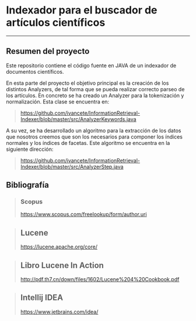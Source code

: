 # Indexador para el buscador de artículos científicos
- - -

## Resumen del proyecto

Este repositorio contiene el código fuente en JAVA de un indexador de documentos científicos.

En esta parte del proyecto el objetivo principal es la creación de los distintos Analyzers, de tal forma que se pueda realizar correcto parseo de los artículos. En concreto se ha creado un Analyzer para la tokenización y normalización. Esta clase se encuentra en:
> https://github.com/ivancete/InformationRetrieval-Indexer/blob/master/src/AnalyzerKeywords.java


A su vez, se ha desarrollado un algoritmo para la extracción de los datos que nosotros creemos que son los necesarios para componer los índices normales y los índices de facetas. Este algoritmo se encuentra en la siguiente dirección:
 > https://github.com/ivancete/InformationRetrieval-Indexer/blob/master/src/AnalyzerStep.java

## Bibliografía

>### Scopus
> https://www.scopus.com/freelookup/form/author.uri

>## Lucene 
> https://lucene.apache.org/core/

>## Libro Lucene In Action
>http://pdf.th7.cn/down/files/1602/Lucene%204%20Cookbook.pdf

>## Intellij IDEA
>https://www.jetbrains.com/idea/
